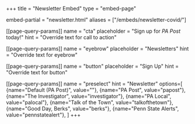 +++
title = "Newsletter Embed"
type = "embed-page"

embed-partial = "newsletter.html"
aliases = ["/embeds/newsletter-covid/"]

[[page-query-params]]
name = "cta"
placeholder = "Sign up for <i>PA Post</i> today!"
hint = "Override text for call to action"

[[page-query-params]]
name = "eyebrow"
placeholder = "Newsletters"
hint = "Override text for eyebrow"

[[page-query-params]]
name = "button"
placeholder = "Sign Up"
hint = "Override text for button"

[[page-query-params]]
name = "preselect"
hint = "Newsletter"
options=[
  {name="Default (PA Post)", value=""},
  {name="PA Post", value="papost"},
  {name="The Investigator", value="investigator"},
  {name="PA Local", value="palocal"},
  {name="Talk of the Town", value="talkofthetown"},
  {name="Good Day, Berks", value="berks"},
  {name="Penn State Alerts", value="pennstatealert"},
]
+++

